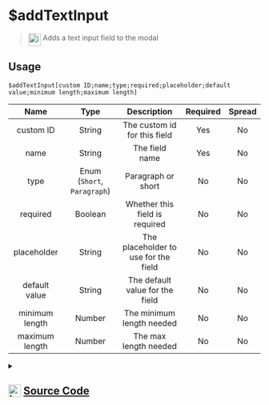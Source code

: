 # $addTextInput
> <img align="top" src="https://upload.wikimedia.org/wikipedia/commons/thumb/e/e4/Infobox_info_icon.svg/160px-Infobox_info_icon.svg.png?20150409153300" alt="image" width="25" height="auto"> Adds a text input field to the modal
## Usage
```
$addTextInput[custom ID;name;type;required;placeholder;default value;minimum length;maximum length]
```
| Name | Type | Description | Required | Spread
| :---: | :---: | :---: | :---: | :---: |
custom ID | String | The custom id for this field | Yes | No
name | String | The field name | Yes | No
type | Enum (`Short`, `Paragraph`) | Paragraph or short | No | No
required | Boolean | Whether this field is required | No | No
placeholder | String | The placeholder to use for the field | No | No
default value | String | The default value for the field | No | No
minimum length | Number | The minimum length needed | No | No
maximum length | Number | The max length needed | No | No
<details>
<summary>
    
## <img align="top" src="https://cdn4.iconfinder.com/data/icons/iconsimple-logotypes/512/github-512.png" alt="image" width="25" height="auto">  [Source Code](https://github.com/tryforge/ForgeScript-V2/blob/main/src/native/addTextInput.ts)
    
</summary>
    
```ts
import { ActionRowBuilder, TextInputBuilder, TextInputStyle } from "discord.js"
import { ArgType, NativeFunction, Return } from "../structures"

export default new NativeFunction({
    name: "$addTextInput",
    description: "Adds a text input field to the modal",
    brackets: true,
    unwrap: true,
    args: [
        {
            name: "custom ID",
            description: "The custom id for this field",
            rest: false,
            type: ArgType.String,
            required: true
        },
        {
            name: "name",
            description: "The field name",
            rest: false,
            required: true,
            type: ArgType.String
        },
        {
            name: "type",
            description: "Paragraph or short",
            rest: false,
            type: ArgType.Enum,
            enum: TextInputStyle
        },
        {
            name: "required",
            description: "Whether this field is required",
            rest: false,
            type: ArgType.Boolean,
        },
        {
            name: "placeholder",
            description: "The placeholder to use for the field",
            rest: false,
            type: ArgType.String
        },
        {
            name: "default value",
            description: "The default value for the field",
            rest: false,
            type: ArgType.String
        },
        {
            name: "minimum length",
            description: "The minimum length needed",
            rest: false,
            type: ArgType.Number
        },
        {
            name: "maximum length",
            description: "The max length needed",
            rest: false,
            type: ArgType.Number
        }
    ],
    execute(ctx, [ id, label, type, required, placeholder, value, min, max ]) {
        const field = new TextInputBuilder()
            .setCustomId(id)
            .setLabel(label)
            .setStyle(type || TextInputStyle.Paragraph)
            .setRequired(required || false)

        if (placeholder) field.setPlaceholder(placeholder)
        if (value) field.setValue(value)
        if (min) field.setMinLength(min)
        if (max) field.setMaxLength(max)
        
        ctx.container.modal?.addComponents(
            new ActionRowBuilder<TextInputBuilder>()
                .addComponents(field)
        )

        return Return.success()
    },
})
```
    
</details>
